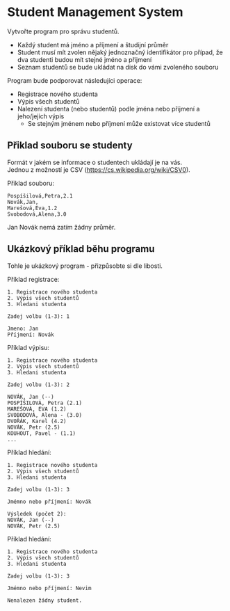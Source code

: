 # Student Management System
Vytvořte program pro správu studentů.

 - Každý student má jméno a příjmení a študijní průměr
 - Student musí mít zvolen nějaký jednoznačný identifikátor pro případ, že dva studenti budou mít stejné jméno a příjmení
 - Seznam studentů se bude ukládat na disk do vámi zvoleného souboru

Program bude podporovat následujíci operace:

 - Registrace nového studenta
 - Výpis všech studentů
 - Nalezení studenta (nebo studentů) podle jména nebo příjmení a jeho/jejich výpis
   - Se stejným jménem nebo příjmení může existovat více studentů

## Přiklad souboru se studenty
Formát v jakém se informace o studentech ukládají je na vás.\
Jednou z možností je CSV (https://cs.wikipedia.org/wiki/CSV0).

Přiklad souboru:
```text
Pospíšilová,Petra,2.1
Novák,Jan,
Marešová,Eva,1.2
Svobodová,Alena,3.0
```
Jan Novák nemá zatím žádny průměr.

## Ukázkový příklad běhu programu
Tohle je ukázkový program - přizpůsobte si dle libosti.

Příklad registrace:
```shell
1. Registrace nového studenta
2. Výpis všech studentů
3. Hledani studenta

Zadej volbu (1-3): 1

Jmeno: Jan
Příjmení: Novák
```

Příklad výpisu:
```shell
1. Registrace nového studenta
2. Výpis všech studentů
3. Hledani studenta

Zadej volbu (1-3): 2

NOVÁK, Jan (--)
POSPÍŠILOVÁ, Petra (2.1)
MAREŠOVÁ, EVA (1.2)
SVOBODOVÁ, Alena - (3.0)
DVOŘÁK, Karel (4.2)
NOVÁK, Petr (2.5)
KOUHOUT, Pavel - (1.1)
...
```

Příklad hledání:
```shell
1. Registrace nového studenta
2. Výpis všech studentů
3. Hledani studenta

Zadej volbu (1-3): 3

Jmémno nebo příjmení: Novák

Výsledek (počet 2):
NOVÁK, Jan (--)
NOVÁK, Petr (2.5)
```

Příklad hledání:
```shell
1. Registrace nového studenta
2. Výpis všech studentů
3. Hledani studenta

Zadej volbu (1-3): 3

Jmémno nebo příjmení: Nevim

Nenalezen žádny student.
```
